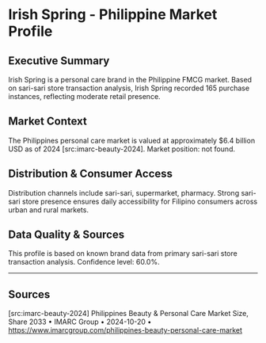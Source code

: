 # Irish Spring - Philippine Market Profile
## Executive Summary
Irish Spring is a personal care brand in the Philippine FMCG market. Based on sari-sari store transaction analysis, Irish Spring recorded 165 purchase instances, reflecting moderate retail presence.

## Market Context
The Philippines personal care market is valued at approximately $6.4 billion USD as of 2024 [src:imarc-beauty-2024]. Market position: not found. 
## Distribution & Consumer Access
Distribution channels include sari-sari, supermarket, pharmacy. Strong sari-sari store presence ensures daily accessibility for Filipino consumers across urban and rural markets.

## Data Quality & Sources
This profile is based on known brand data from primary sari-sari store transaction analysis. Confidence level: 60.0%.

---

## Sources
[src:imarc-beauty-2024] Philippines Beauty & Personal Care Market Size, Share 2033 • IMARC Group • 2024-10-20 • https://www.imarcgroup.com/philippines-beauty-personal-care-market
